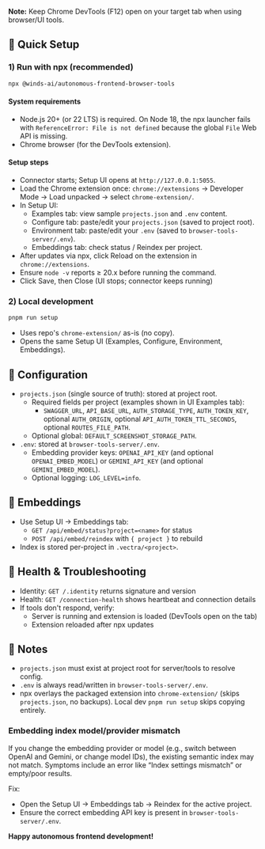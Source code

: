 **Note:** Keep Chrome DevTools (F12) open on your target tab when using browser/UI tools.

## 🚀 Quick Setup

### 1) Run with npx (recommended)

```bash
npx @winds-ai/autonomous-frontend-browser-tools
```

#### System requirements

- Node.js 20+ (or 22 LTS) is required. On Node 18, the npx launcher fails with `ReferenceError: File is not defined` because the global `File` Web API is missing.
- Chrome browser (for the DevTools extension).

#### Setup steps

- Connector starts; Setup UI opens at `http://127.0.0.1:5055`.
- Load the Chrome extension once: `chrome://extensions` → Developer Mode → Load unpacked → select `chrome-extension/`.
- In Setup UI:
  - Examples tab: view sample `projects.json` and `.env` content.
  - Configure tab: paste/edit your `projects.json` (saved to project root).
  - Environment tab: paste/edit your `.env` (saved to `browser-tools-server/.env`).
  - Embeddings tab: check status / Reindex per project.
- After updates via npx, click Reload on the extension in `chrome://extensions`.
- Ensure `node -v` reports ≥ 20.x before running the command.
- Click Save, then Close (UI stops; connector keeps running)

### 2) Local development

```bash
pnpm run setup
```

- Uses repo's `chrome-extension/` as-is (no copy).
- Opens the same Setup UI (Examples, Configure, Environment, Embeddings).

## 📁 Configuration

- `projects.json` (single source of truth): stored at project root.
  - Required fields per project (examples shown in UI Examples tab):
    - `SWAGGER_URL`, `API_BASE_URL`, `AUTH_STORAGE_TYPE`, `AUTH_TOKEN_KEY`, optional `AUTH_ORIGIN`, optional `API_AUTH_TOKEN_TTL_SECONDS`, optional `ROUTES_FILE_PATH`.
  - Optional global: `DEFAULT_SCREENSHOT_STORAGE_PATH`.
- `.env`: stored at `browser-tools-server/.env`.
  - Embedding provider keys: `OPENAI_API_KEY` (and optional `OPENAI_EMBED_MODEL`) or `GEMINI_API_KEY` (and optional `GEMINI_EMBED_MODEL`).
  - Optional logging: `LOG_LEVEL=info`.

## 🔎 Embeddings

- Use Setup UI → Embeddings tab:
  - `GET /api/embed/status?project=<name>` for status
  - `POST /api/embed/reindex` with `{ project }` to rebuild
- Index is stored per-project in `.vectra/<project>`.

## 🔧 Health & Troubleshooting

- Identity: `GET /.identity` returns signature and version
- Health: `GET /connection-health` shows heartbeat and connection details
- If tools don't respond, verify:
  - Server is running and extension is loaded (DevTools open on the tab)
  - Extension reloaded after npx updates

## 🧪 Notes

- `projects.json` must exist at project root for server/tools to resolve config.
- `.env` is always read/written in `browser-tools-server/.env`.
- npx overlays the packaged extension into `chrome-extension/` (skips `projects.json`, no backups). Local dev `pnpm run setup` skips copying entirely.

### Embedding index model/provider mismatch

If you change the embedding provider or model (e.g., switch between OpenAI and Gemini, or change model IDs), the existing semantic index may not match. Symptoms include an error like “Index settings mismatch” or empty/poor results.

Fix:
- Open the Setup UI → Embeddings tab → Reindex for the active project.
- Ensure the correct embedding API key is present in `browser-tools-server/.env`.

**Happy autonomous frontend development!**
